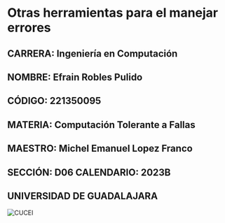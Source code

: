 # Otras herramientas para el manejar errores 
## CARRERA: Ingeniería en Computación 
## NOMBRE: Efrain Robles Pulido
## CÓDIGO: 221350095
## MATERIA: Computación Tolerante a Fallas
## MAESTRO: Michel Emanuel Lopez Franco
## SECCIÓN: D06 		CALENDARIO: 2023B
## UNIVERSIDAD DE GUADALAJARA

![CUCEI](https://static.wixstatic.com/media/689543_e867e5de31ce49e7a2c28f84eb1bacf8~mv2.png/v1/fill/w_560,h_150,al_c,q_85,usm_0.66_1.00_0.01,enc_auto/logoudggris.png)
